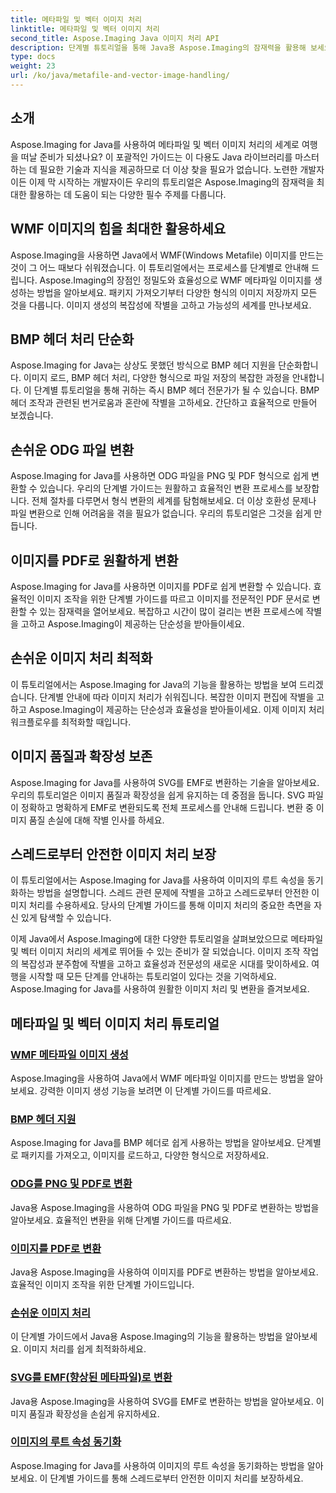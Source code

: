 ```yaml
---
title: 메타파일 및 벡터 이미지 처리
linktitle: 메타파일 및 벡터 이미지 처리
second_title: Aspose.Imaging Java 이미지 처리 API
description: 단계별 튜토리얼을 통해 Java용 Aspose.Imaging의 잠재력을 활용해 보세요. WMF 메타파일 이미지 생성, BMP 헤더 처리 등을 쉽게 수행할 수 있습니다.
type: docs
weight: 23
url: /ko/java/metafile-and-vector-image-handling/
---
```

## 소개

Aspose.Imaging for Java를 사용하여 메타파일 및 벡터 이미지 처리의 세계로 여행을 떠날 준비가 되셨나요? 이 포괄적인 가이드는 이 다용도 Java 라이브러리를 마스터하는 데 필요한 기술과 지식을 제공하므로 더 이상 찾을 필요가 없습니다. 노련한 개발자이든 이제 막 시작하는 개발자이든 우리의 튜토리얼은 Aspose.Imaging의 잠재력을 최대한 활용하는 데 도움이 되는 다양한 필수 주제를 다룹니다.

## WMF 이미지의 힘을 최대한 활용하세요

Aspose.Imaging을 사용하면 Java에서 WMF(Windows Metafile) 이미지를 만드는 것이 그 어느 때보다 쉬워졌습니다. 이 튜토리얼에서는 프로세스를 단계별로 안내해 드립니다. Aspose.Imaging의 장점인 정밀도와 효율성으로 WMF 메타파일 이미지를 생성하는 방법을 알아보세요. 패키지 가져오기부터 다양한 형식의 이미지 저장까지 모든 것을 다룹니다. 이미지 생성의 복잡성에 작별을 고하고 가능성의 세계를 만나보세요.

## BMP 헤더 처리 단순화

Aspose.Imaging for Java는 상상도 못했던 방식으로 BMP 헤더 지원을 단순화합니다. 이미지 로드, BMP 헤더 처리, 다양한 형식으로 파일 저장의 복잡한 과정을 안내합니다. 이 단계별 튜토리얼을 통해 귀하는 즉시 BMP 헤더 전문가가 될 수 있습니다. BMP 헤더 조작과 관련된 번거로움과 혼란에 작별을 고하세요. 간단하고 효율적으로 만들어 보겠습니다.

## 손쉬운 ODG 파일 변환

Aspose.Imaging for Java를 사용하면 ODG 파일을 PNG 및 PDF 형식으로 쉽게 변환할 수 있습니다. 우리의 단계별 가이드는 원활하고 효율적인 변환 프로세스를 보장합니다. 전체 절차를 다루면서 형식 변환의 세계를 탐험해보세요. 더 이상 호환성 문제나 파일 변환으로 인해 어려움을 겪을 필요가 없습니다. 우리의 튜토리얼은 그것을 쉽게 만듭니다.

## 이미지를 PDF로 원활하게 변환

Aspose.Imaging for Java를 사용하면 이미지를 PDF로 쉽게 변환할 수 있습니다. 효율적인 이미지 조작을 위한 단계별 가이드를 따르고 이미지를 전문적인 PDF 문서로 변환할 수 있는 잠재력을 열어보세요. 복잡하고 시간이 많이 걸리는 변환 프로세스에 작별을 고하고 Aspose.Imaging이 제공하는 단순성을 받아들이세요.

## 손쉬운 이미지 처리 최적화

이 튜토리얼에서는 Aspose.Imaging for Java의 기능을 활용하는 방법을 보여 드리겠습니다. 단계별 안내에 따라 이미지 처리가 쉬워집니다. 복잡한 이미지 편집에 작별을 고하고 Aspose.Imaging이 제공하는 단순성과 효율성을 받아들이세요. 이제 이미지 처리 워크플로우를 최적화할 때입니다.

## 이미지 품질과 확장성 보존

Aspose.Imaging for Java를 사용하여 SVG를 EMF로 변환하는 기술을 알아보세요. 우리의 튜토리얼은 이미지 품질과 확장성을 쉽게 유지하는 데 중점을 둡니다. SVG 파일이 정확하고 명확하게 EMF로 변환되도록 전체 프로세스를 안내해 드립니다. 변환 중 이미지 품질 손실에 대해 작별 인사를 하세요.

## 스레드로부터 안전한 이미지 처리 보장

이 튜토리얼에서는 Aspose.Imaging for Java를 사용하여 이미지의 루트 속성을 동기화하는 방법을 설명합니다. 스레드 관련 문제에 작별을 고하고 스레드로부터 안전한 이미지 처리를 수용하세요. 당사의 단계별 가이드를 통해 이미지 처리의 중요한 측면을 자신 있게 탐색할 수 있습니다.

이제 Java에서 Aspose.Imaging에 대한 다양한 튜토리얼을 살펴보았으므로 메타파일 및 벡터 이미지 처리의 세계로 뛰어들 수 있는 준비가 잘 되었습니다. 이미지 조작 작업의 복잡성과 분주함에 작별을 고하고 효율성과 전문성의 새로운 시대를 맞이하세요. 여행을 시작할 때 모든 단계를 안내하는 튜토리얼이 있다는 것을 기억하세요. Aspose.Imaging for Java를 사용하여 원활한 이미지 처리 및 변환을 즐겨보세요.
## 메타파일 및 벡터 이미지 처리 튜토리얼
### [WMF 메타파일 이미지 생성](./generate-wmf-metafile-images/)
Aspose.Imaging을 사용하여 Java에서 WMF 메타파일 이미지를 만드는 방법을 알아보세요. 강력한 이미지 생성 기능을 보려면 이 단계별 가이드를 따르세요.
### [BMP 헤더 지원](./bmp-header-support/)
Aspose.Imaging for Java를 BMP 헤더로 쉽게 사용하는 방법을 알아보세요. 단계별로 패키지를 가져오고, 이미지를 로드하고, 다양한 형식으로 저장하세요.
### [ODG를 PNG 및 PDF로 변환](./odg-file-format-support/)
Java용 Aspose.Imaging을 사용하여 ODG 파일을 PNG 및 PDF로 변환하는 방법을 알아보세요. 효율적인 변환을 위해 단계별 가이드를 따르세요.
### [이미지를 PDF로 변환](./pdf-dpi-settings-configuration/)
Java용 Aspose.Imaging을 사용하여 이미지를 PDF로 변환하는 방법을 알아보세요. 효율적인 이미지 조작을 위한 단계별 가이드입니다.
### [손쉬운 이미지 처리](./otg-file-format-support/)
이 단계별 가이드에서 Java용 Aspose.Imaging의 기능을 활용하는 방법을 알아보세요. 이미지 처리를 쉽게 최적화하세요.
### [SVG를 EMF(향상된 메타파일)로 변환](./convert-svg-to-enhanced-metafile/)
Java용 Aspose.Imaging을 사용하여 SVG를 EMF로 변환하는 방법을 알아보세요. 이미지 품질과 확장성을 손쉽게 유지하세요.
### [이미지의 루트 속성 동기화](./synchronize-root-property-in-images/)
Aspose.Imaging for Java를 사용하여 이미지의 루트 속성을 동기화하는 방법을 알아보세요. 이 단계별 가이드를 통해 스레드로부터 안전한 이미지 처리를 보장하세요.